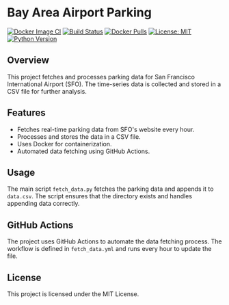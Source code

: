 # Bay Area Airport Parking

[![Docker Image CI](https://github.com/rsangole/bayarea_airport_parking/actions/workflows/docker-image.yml/badge.svg)](https://github.com/rsangole/bayarea_airport_parking/actions/workflows/docker-image.yml)
[![Build Status](https://github.com/rsangole/bayarea_airport_parking/actions/workflows/fetch_data.yml/badge.svg)](https://github.com/rsangole/bayarea_airport_parking/actions/workflows/fetch_data.yml)
[![Docker Pulls](https://img.shields.io/docker/pulls/hatmatrix/bayarea_airport_parking)](https://hub.docker.com/r/hatmatrix/bayarea_airport_parking)
[![License: MIT](https://img.shields.io/badge/License-MIT-yellow.svg)](https://opensource.org/licenses/MIT)
[![Python Version](https://img.shields.io/badge/python-3.12-blue.svg)](https://www.python.org/)


## Overview

This project fetches and processes parking data for San Francisco International Airport (SFO). The time-series data is collected and stored in a CSV file for further analysis.

## Features

- Fetches real-time parking data from SFO's website every hour.
- Processes and stores the data in a CSV file.
- Uses Docker for containerization.
- Automated data fetching using GitHub Actions.


## Usage

The main script `fetch_data.py` fetches the parking data and appends it to `data.csv`. The script ensures that the directory exists and handles appending data correctly.

## GitHub Actions

The project uses GitHub Actions to automate the data fetching process. The workflow is defined in `fetch_data.yml` and runs every hour to update the file.

## License

This project is licensed under the MIT License.